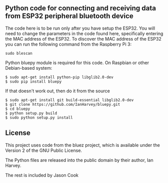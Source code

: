 ## Python code for connecting and receiving data from ESP32 peripheral bluetooth device
The code here is to be run only after you have setup the ESP32. You will need to change the parameters in the code found here, specifically entering the MAC address of the ESP32. To discover the MAC address of the ESP32 you can run the following command from the Raspberry Pi 3:
```
sudo blescan
```

Python bluepy module is required for this code. On Raspbian or other Debian-based system:
```
$ sudo apt-get install python-pip libglib2.0-dev
$ sudo pip install bluepy
```
If that doesn't work out, then do it from the source
```
$ sudo apt-get install git build-essential libglib2.0-dev
$ git clone https://github.com/IanHarvey/bluepy.git
$ cd bluepy
$ python setup.py build
$ sudo python setup.py install
```

## License
This project uses code from the bluez project, which is available under the Version 2 of the GNU Public License.

The Python files are released into the public domain by their author, Ian Harvey. 

The rest is included by Jason Cook


